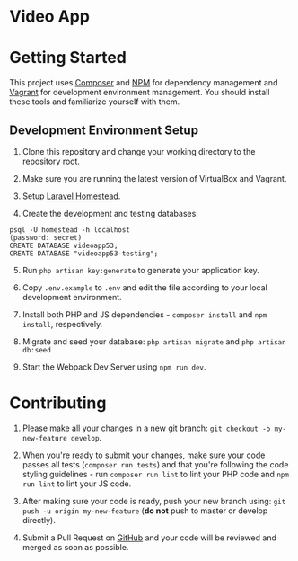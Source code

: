 # Video App

# Getting Started
This project uses [Composer](https://getcomposer.org/) and [NPM](hhttps://www.npmjs.com/) for dependency management and [Vagrant](http://www.vagrantup.com/) for development environment management.
You should install these tools and familiarize yourself with them.

## Development Environment Setup

1. Clone this repository and change your working directory to the repository root.

2. Make sure you are running the latest version of VirtualBox and Vagrant.

3. Setup [Laravel Homestead](https://laravel.com/docs/5.3/homestead).

4. Create the development and testing databases: 
```
psql -U homestead -h localhost
(password: secret)
CREATE DATABASE videoapp53;
CREATE DATABASE "videoapp53-testing"; 
```

5. Run `php artisan key:generate` to generate your application key.

6. Copy `.env.example` to `.env` and edit the file according to your local development environment.

7. Install both PHP and JS dependencies - `composer install` and `npm install`, respectively.

8. Migrate and seed your database: `php artisan migrate` and `php artisan db:seed`

9. Start the Webpack Dev Server using `npm run dev`.


# Contributing

1. Please make all your changes in a new git branch: `git checkout -b my-new-feature develop`.

2. When you're ready to submit your changes, make sure your code passes all tests (`composer run tests`) and that you're following the code styling guidelines - run `composer run lint` to lint your PHP code and `npm run lint` to lint your JS code.

3. After making sure your code is ready, push your new branch using: `git push -u origin my-new-feature` (**do not** push to master or develop directly).

4. Submit a Pull Request on [GitHub](https://github.com) and your code will be reviewed and merged as soon as possible.
